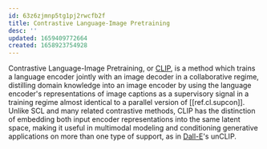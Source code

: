 ```yaml
---
id: 63z6zjmnp5tg1pj2rwcfb2f
title: Contrastive Language-Image Pretraining
desc: ''
updated: 1659409772664
created: 1658923754928
---
```

Contrastive Language-Image Pretraining, or [CLIP], is a method which trains a language encoder jointly with an image decoder in a collaborative regime, distilling domain knowledge into an image encoder by using the language encoder's representations of image captions as a supervisory signal in a training regime almost identical to a parallel version of [[ref.cl.supcon]]. Unlike SCL and many related contrastive methods, CLIP has the distinction of embedding both input encoder representations into the same latent space, making it useful in multimodal modeling and conditioning generative applications on more than one type of support, as in [Dall-E]'s unCLIP.

[clip]: https://openai.com/blog/clip/
[dall-e]: https://openai.com/blog/dall-e/